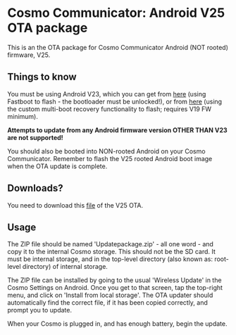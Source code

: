Cosmo Communicator: Android V25 OTA package
===========================================

This is an the OTA package for Cosmo Communicator Android (NOT rooted)
firmware, V25.

## Things to know

You must be using Android V23, which you can get from [here][v23-gdrive]
(using Fastboot to flash - the bootloader must be unlocked!), or from
[here][v23-planet] (using the custom multi-boot recovery functionality to
flash; requires V19 FW minimum). 

**Attempts to update from any Android firmware version OTHER THAN V23 are not
supported!**

You should also be booted into NON-rooted Android on your Cosmo Communicator.
Remember to flash the V25 rooted Android boot image when the OTA update is
complete.

## Downloads?

You need to download this [file][v25-github] of the V25 OTA.

## Usage

The ZIP file should be named 'Updatepackage.zip' - all one word - and copy it to
the internal Cosmo storage. This should not be the SD card. It must be internal
storage, and in the top-level directory (also known as: root-level directory) of
internal storage.

The ZIP file can be installed by going to the usual 'Wireless Update' in the
Cosmo Settings on Android. Once you get to that screen, tap the top-right
menu, and click on 'Install from local storage'. The OTA updater should
automatically find the correct file, if it has been copied correctly, and prompt
you to update.

When your Cosmo is plugged in, and has enough battery, begin the update.

[v23-gdrive]: https://drive.google.com/drive/folders/129BJt4sGV0qQ1dG1txQVBpJopJ19px-3?usp=sharing
[v23-planet]: https://support.planetcom.co.uk/index.php/Cosmo_Android_Firmware_Manual_Installation
[v25-github]: https://github.com/shymega/cosmo-v25-android-fw-ota/raw/main/Updatepackage.zip
